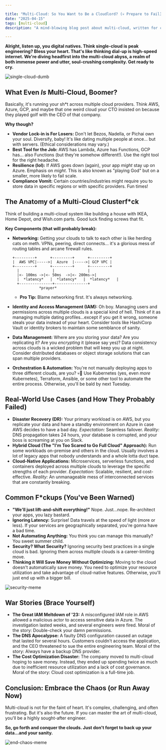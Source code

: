 ```yaml
---

title: "Multi-Cloud: So You Want to Be a Cloudlord? (💀 Prepare to Fail)"
date: "2025-04-15"
tags: [multi-cloud]
description: "A mind-blowing blog post about multi-cloud, written for chaotic Gen Z engineers. Because single-cloud is SO last decade."

---
```


**Alright, listen up, you digital natives. Think single-cloud is peak engineering? Bless your heart. That's like thinking dial-up is high-speed internet. We're diving headfirst into the multi-cloud abyss, a realm of both immense power and utter, soul-crushing complexity. Get ready to cry.**

![single-cloud-dumb](https://i.imgflip.com/30b1gx.jpg)

## What Even *Is* Multi-Cloud, Boomer?

Basically, it's running your sh*t across multiple cloud providers. Think AWS, Azure, GCP, and maybe that one weird cloud your CTO insisted on because they played golf with the CEO of that company.

**Why though?**

*   **Vendor Lock-in is For Losers:** Don't let Bezos, Nadella, or Pichai own your soul. Diversify, baby! It's like dating multiple people at once... but with servers. (Ethical considerations may vary.)
*   **Best Tool for the Job:** AWS has Lambda, Azure has Functions, GCP has... also Functions (but they're somehow different!). Use the right tool for the right headache.
*   **Resilience (lol):** If AWS goes down (again), your app *might* stay up on Azure. Emphasis on *might*. This is also known as "playing God" but on a smaller, more likely to fail scale.
*   **Compliance Vomit:** Certain countries/industries might require you to store data in specific regions or with specific providers. Fun times!

## The Anatomy of a Multi-Cloud Clusterf*ck

Think of building a multi-cloud system like building a house with IKEA, Home Depot, *and* Wish.com parts. Good luck finding screws that fit.

**Key Components (that will probably break):**

*   **Networking:** Getting your clouds to talk to each other is like herding cats on meth. VPNs, peering, direct connects... it's a glorious mess of routing tables and arcane firewall rules.

    ```ascii
    +---------+      +---------+      +---------+
    |  AWS VPC|----->|  Azure  |----->| GCP VPC |
    +---------+      +---------+      +---------+
      |               |               |
      |<- 100ms ->|<- 50ms  ->|<- 200ms->|
      |  *latency*   |  *latency*   |  *latency*   |
      +---------------+---------------+
                *prayer*
    ```

    *   **Pro Tip:** Blame networking first. It's always networking.
*   **Identity and Access Management (IAM):** Oh boy. Managing users and permissions across multiple clouds is a special kind of hell. Think of it as managing multiple dating profiles...except if you get it wrong, someone steals your data instead of your heart. Consider tools like HashiCorp Vault or identity brokers to maintain some semblance of sanity.
*   **Data Management:** Where are you storing your data? Are you replicating it? Are you *encrypting* it (please say yes)? Data consistency across clouds is a wicked problem that will keep you up at night. Consider distributed databases or object storage solutions that can span multiple providers.
*   **Orchestration & Automation:** You're not manually deploying apps to three different clouds, are you? 💀🙏 Use Kubernetes (yes, even *more* Kubernetes), Terraform, Ansible, or some other tool to automate the entire process. Otherwise, you'll be bald by next Tuesday.

## Real-World Use Cases (and How They Probably Failed)

*   **Disaster Recovery (DR):** Your primary workload is on AWS, but you replicate your data and have a standby environment on Azure in case AWS decides to have a bad day. *Expectation:* Seamless failover. *Reality:* DNS propagation takes 24 hours, your database is corrupted, and your boss is screaming at you on Slack.
*   **Hybrid Cloud (The "I'm Too Scared to Go Full Cloud" Approach):** Run some workloads on-premise and others in the cloud. Usually involves a lot of legacy apps that nobody understands and a whole lotta duct tape.
*   **Cloud-Native Applications:** Microservices, serverless functions, and containers deployed across multiple clouds to leverage the specific strengths of each provider. *Expectation:* Scalable, resilient, and cost-effective. *Reality:* An unmanageable mess of interconnected services that are constantly breaking.

## Common F\*ckups (You've Been Warned)

*   **"We'll just lift-and-shift everything!"** Nope. Just...nope. Re-architect your apps, you lazy bastard.
*   **Ignoring Latency:** Surprise! Data travels at the speed of light (more or less). If your services are geographically separated, you're gonna have a bad time.
*   **Not Automating Anything:** You think you can manage this manually? You sweet summer child.
*   **Security? What Security?** Ignoring security best practices in a single cloud is bad. Ignoring them across multiple clouds is a career-limiting move.
*   **Thinking it Will Save Money Without Optimizing:** Moving to the cloud doesn't automatically save money. You need to optimize your resource utilization and take advantage of cloud-native features. Otherwise, you'll just end up with a bigger bill.

![security-meme](https://imgflip.com/i/22v745)

## War Stories (Brace Yourself)

*   **The Great IAM Meltdown of '23:** A misconfigured IAM role in AWS allowed a malicious actor to access sensitive data in Azure. The investigation lasted weeks, and several engineers were fired. Moral of the story: Double-check your damn permissions.
*   **The DNS Apocalypse:** A faulty DNS configuration caused an outage that lasted for several hours. Customers couldn't access the application, and the CEO threatened to sue the entire engineering team. Moral of the story: Always have a backup DNS provider.
*   **The Cost Optimization Disaster:** The company moved to multi-cloud hoping to save money. Instead, they ended up spending twice as much due to inefficient resource utilization and a lack of cost governance. Moral of the story: Cloud cost optimization is a full-time job.

## Conclusion: Embrace the Chaos (or Run Away Now)

Multi-cloud is not for the faint of heart. It's complex, challenging, and often frustrating. But it's also the future. If you can master the art of multi-cloud, you'll be a highly sought-after engineer.

**So, go forth and conquer the clouds. Just don't forget to back up your data...and your sanity.**

![end-chaos-meme](https://i.imgflip.com/561c3y.jpg)
